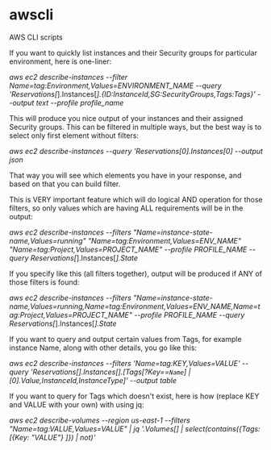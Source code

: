 # awscli

AWS CLI scripts

If you want to quickly list instances and their Security groups for particular environment, here is one-liner:

*aws ec2 describe-instances --filter Name=tag:Environment,Values=ENVIRONMENT_NAME --query 'Reservations[*].Instances[*].{ID:InstanceId,SG:SecurityGroups,Tags:Tags}' --output text --profile profile_name*

This will produce you nice output of your instances and their assigned Security groups. This can be filtered in multiple ways, but the best way is to select only first element without filters:

*aws ec2 describe-instances --query 'Reservations[0].Instances[0] --output json*

That way you will see which elements you have in your response, and based on that you can build filter.

This is VERY important feature which will do logical AND operation for those filters, so only values which are having ALL requirements will be in the output:

*aws ec2 describe-instances --filters "Name=instance-state-name,Values=running" "Name=tag:Environment,Values=ENV_NAME" "Name=tag:Project,Values=PROJECT_NAME" --profile PROFILE_NAME --query Reservations[*].Instances[*].State*

If you specify like this (all filters together), output will be produced if ANY of those filters is found:

*aws ec2 describe-instances --filters "Name=instance-state-name,Values=running,Name=tag:Environment,Values=ENV_NAME,Name=tag:Project,Values=PROJECT_NAME" --profile PROFILE_NAME --query Reservations[*].Instances[*].State*

If you want to query and output certain values from Tags, for example instance Name, along with other details, you go like this:

*aws ec2 describe-instances --filters 'Name=tag:KEY,Values=VALUE' --query 'Reservations[].Instances[].[Tags[?Key==`Name`] | [0].Value,InstanceId,InstanceType]' --output table* 

If you want to query for Tags which doesn't exist, here is how (replace KEY and VALUE with your own) with using jq:

*aws ec2 describe-volumes --region us-east-1 --filters "Name=tag:VALUE,Values=VALUE" | jq '.Volumes[] | select(contains({Tags: [{Key: "VALUE"} ]}) | not)'*

